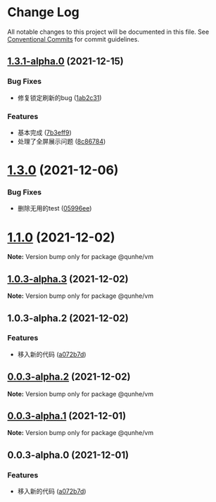 # Change Log

All notable changes to this project will be documented in this file.
See [Conventional Commits](https://conventionalcommits.org) for commit guidelines.

## [1.3.1-alpha.0](https://gitlab.qunhequnhe.com/tool-frontend/custom/miniapp/custom-miniapp-model-viewer/compare/v1.3.0...v1.3.1-alpha.0) (2021-12-15)


### Bug Fixes

* 修复锁定刷新的bug ([1ab2c31](https://gitlab.qunhequnhe.com/tool-frontend/custom/miniapp/custom-miniapp-model-viewer/commit/1ab2c3146ec450cea3b187221891c5090942b03f))


### Features

* 基本完成 ([7b3eff9](https://gitlab.qunhequnhe.com/tool-frontend/custom/miniapp/custom-miniapp-model-viewer/commit/7b3eff95678eb3accd66dd30b4a5e4c9f16c9cc3))
* 处理了全屏展示问题 ([8c86784](https://gitlab.qunhequnhe.com/tool-frontend/custom/miniapp/custom-miniapp-model-viewer/commit/8c86784eaf5b12acd2b6f5ddfaeace9ec6faee79))





# [1.3.0](https://gitlab.qunhequnhe.com/tool-frontend/custom/miniapp/custom-miniapp-model-viewer/compare/v1.2.0...v1.3.0) (2021-12-06)


### Bug Fixes

* 删除无用的test ([05996ee](https://gitlab.qunhequnhe.com/tool-frontend/custom/miniapp/custom-miniapp-model-viewer/commit/05996eea24732afa5e918c521977cbb4debd575b))





# [1.1.0](https://gitlab.qunhequnhe.com/tool-frontend/custom/miniapp/custom-miniapp-model-viewer/compare/v1.0.3-alpha.3...v1.1.0) (2021-12-02)

**Note:** Version bump only for package @qunhe/vm





## [1.0.3-alpha.3](https://gitlab.qunhequnhe.com/tool-frontend/custom/miniapp/custom-miniapp-model-viewer/compare/v1.0.3-alpha.2...v1.0.3-alpha.3) (2021-12-02)

**Note:** Version bump only for package @qunhe/vm





## 1.0.3-alpha.2 (2021-12-02)


### Features

* 移入新的代码 ([a072b7d](https://gitlab.qunhequnhe.com/tool-frontend/custom/miniapp/custom-miniapp-model-viewer/commit/a072b7d6fbe5f1d01db0c955a7ae5a6588d85864))





## [0.0.3-alpha.2](https://gitlab.qunhequnhe.com/tool-frontend/custom/miniapp/custom-miniapp-model-viewer/compare/@qunhe/vm@0.0.3-alpha.1...@qunhe/vm@0.0.3-alpha.2) (2021-12-02)

**Note:** Version bump only for package @qunhe/vm





## [0.0.3-alpha.1](https://gitlab.qunhequnhe.com/tool-frontend/custom/miniapp/custom-miniapp-model-viewer/compare/@qunhe/vm@0.0.3-alpha.0...@qunhe/vm@0.0.3-alpha.1) (2021-12-01)

**Note:** Version bump only for package @qunhe/vm





## 0.0.3-alpha.0 (2021-12-01)


### Features

* 移入新的代码 ([a072b7d](https://gitlab.qunhequnhe.com/tool-frontend/custom/miniapp/custom-miniapp-model-viewer/commit/a072b7d6fbe5f1d01db0c955a7ae5a6588d85864))
